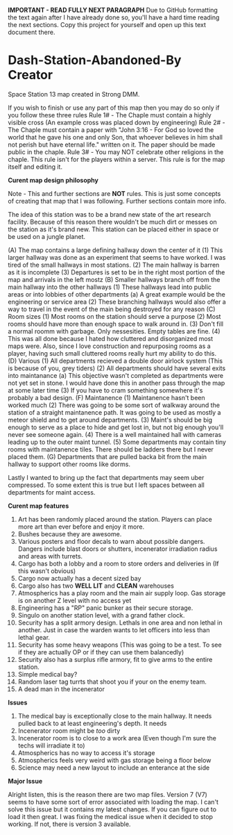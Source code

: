 **IMPORTANT - READ FULLY NEXT PARAGRAPH**
Due to GitHub formatting the text again after I have already done so, you'll have a hard time reading the next sections. Copy this project for yourself and open up this text document there.

# Dash-Station-Abandoned-By Creator
Space Station 13 map created in Strong DMM.

If you wish to finish or use any part of this map then you may do so only if you follow these three rules
Rule 1# - The Chaple must contain a highly visible cross (An example cross was placed down by engineering)
Rule 2# - The Chaple must contain a paper with "John 3:16 - For God so loved the world that he gave his one and only Son, that whoever believes in him shall not perish but have eternal life." written on it. The paper should be made public in the chaple.
Rule 3# - You may NOT celebrate other religions in the chaple. This rule isn't for the players within a server. This rule is for the map itself and editing it.

**Curent map design philosophy**

Note - This and further sections are **NOT** rules. This is just some concepts of creating that map that I was following. Further sections contain more info.

The idea of this station was to be a brand new state of the art research facility.
Because of this reason there wouldn't be much dirt or messes on the station as it's brand new.
This station can be placed either in space or be used on a jungle planet.

(A) The map contains a large defining hallway down the center of it
  (1) This larger hallway was done as an experiment that seems to have worked. I was tired of the small hallways in most stations.
  (2) The main hallway is barren as it is incomplete
  (3) Departures is set to be in the right most portion of the map and arrivals in the left mostz
(B) Smaller hallways branch off from the main hallway into the other hallways
  (1) These hallways lead into public areas or into lobbies of other departments
    (a) A great example would be the engineering or service area
  (2) These branching hallways would also offer a way to travel in the event of the main being destroyed for any reason
(C) Room sizes
  (1) Most rooms on the station should serve a purpose
  (2) Most rooms should have more than enough space to walk around in.
  (3) Don't fill a normal roomm with garbage. Only nessesities. Empty tables are fine.
  (4) This was all done because I hated how cluttered and disorganized most maps were. Also, since I love construction and repurposing rooms as a player, having such small cluttered rooms really hurt my ability to do this.
(D) Various
  (1) All departments recieved a double door airlock system (This is because of you, grey tiders)
  (2) All departments should have several exits into maintanance
    (a) This objective wasn't completed as departments were not yet set in stone. I would have done this in another pass through the map at some later time
  (3) If you have to cram something somewhere it's probably a bad design.
(F) Maintanence
  (1) Maintanence hasn't been worked much
  (2) There was going to be some sort of walkway around the station of a straight maintanence path. It was going to be used as mostly a meteor shield and to get around departments.
  (3) Maint's should be big enough to serve as a place to hide and get lost in, but not big enough you'll never see someone again.
  (4) There is a well maintained hall with cameras leading up to the outer maint tunnel.
  (5) Some departments may contain tiny rooms with maintanence tiles. There should be ladders there but I never placed them.
(G) Departments that are pulled backa  bit from the main hallway to support other rooms like dorms.

  Lastly I wanted to bring up the fact that departments may seem uber compressed.
  To some extent this is true but I left spaces between all departments for maint access.
  
**Curent map features**

1. Art has been randomly placed around the station. Players can place more art than ever before and enjoy it more.
2. Bushes because they are awesome.
3. Various posters and floor decals to warn about possible dangers. Dangers include blast doors or shutters, incenerator irradiation radius and areas with turrets.
4. Cargo has both a lobby and a room to store orders and deliveries in (If this wasn't obvious)
5. Cargo now actually has a decent sized bay
6. Cargo also has two **WELL LIT** and **CLEAN** warehouses
7. Atmospherics has a play room and the main air supply loop. Gas storage is on another Z level with no access yet
8. Engineering has a "RP" panic bunker as their secure storage.
9. Singulo on another station level, with a grand father clock.
10. Security has a split armory design. Lethals in one area and non lethal in another. Just in case the warden wants to let officers into less than lethal gear.
11. Security has some heavy weapons (This was going to be a test. To see if they are actually OP or if they can use them balancedly)
12. Security also has a surplus rifle armory, fit to give arms to the entire station.
13. Simple medical bay?
14. Random laser tag turrts that shoot you if your on the enemy team.
15. A dead man in the incenerator

  **Issues**

1. The medical bay is exceptionally close to the main hallway. It needs pulled back to at least engineering's depth. It needs 
2. Incenerator room might be *too* dirty
3. Incenerator room is to close to a work area (Even though I'm sure the techs will irradiate it to)
4. Atmospherics has no way to access it's storage
5. Atmospherics feels very weird with gas storage being a floor below
6. Science may need a new layout to include an enterance at the side

**Major Issue**

Alright listen, this is the reason there are two map files. 
Version 7 (V7) seems to have some sort of error associated with loading the map. 
I can't solve this issue but it contains my latest changes.
If you can figure out to load it then great. I was fixing the medical issue when it decided to stop working. If not, there is version 3 available.
